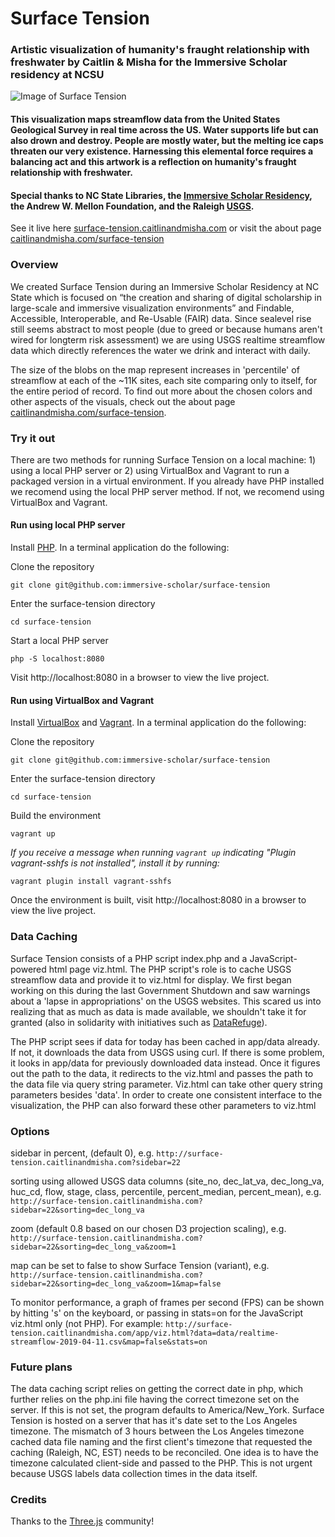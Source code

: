 # Surface Tension
### Artistic visualization of humanity's fraught relationship with freshwater by Caitlin &amp; Misha for the Immersive Scholar residency at NCSU

![Image of Surface Tension](https://caitlinandmisha.com/wp-content/uploads/2019/04/Surface-Tension-screenshot.jpg)

#### This visualization maps streamflow data from the United States Geological Survey in real time across the US. Water supports life but can also drown and destroy. People are mostly water, but the melting ice caps threaten our very existence. Harnessing this elemental force requires a balancing act and this artwork is a reflection on humanity's fraught relationship with freshwater.

#### Special thanks to NC State Libraries, the [Immersive Scholar Residency](https://immersivescholar.org), the Andrew W. Mellon Foundation, and the Raleigh [USGS](https://www.usgs.gov/).

See it live here [surface-tension.caitlinandmisha.com](http://surface-tension.caitlinandmisha.com) or visit the about page [caitlinandmisha.com/surface-tension](http://caitlinandmisha.com/surface-tension)

### Overview

We created Surface Tension during an Immersive Scholar Residency at NC State which is focused on “the creation and sharing of digital scholarship in large-scale and immersive visualization environments” and Findable, Accessible, Interoperable, and Re-Usable (FAIR) data. Since sealevel rise still seems abstract to most people (due to greed or because humans aren't wired for longterm risk assessment) we are using USGS realtime streamflow data which directly references the water we drink and interact with daily.

The size of the blobs on the map represent increases in 'percentile' of streamflow at each of the ~11K sites, each site comparing only to itself, for the entire period of record. To find out more about the chosen colors and other aspects of the visuals, check out the about page [caitlinandmisha.com/surface-tension](http://caitlinandmisha.com/surface-tension).

### Try it out

There are two methods for running Surface Tension on a local machine: 1) using a local PHP server or 2) using VirtualBox and Vagrant to run a packaged version in a virtual environment. If you already have PHP installed we recomend using the local PHP server method. If not, we recomend using VirtualBox and Vagrant.

#### Run using local PHP server

Install [PHP](https://www.php.net/downloads.php). In a terminal application do the following:

Clone the repository
```
git clone git@github.com:immersive-scholar/surface-tension
```

Enter the surface-tension directory
```
cd surface-tension
```

Start a local PHP server
```
php -S localhost:8080
```

Visit http://localhost:8080 in a browser to view the live project.

#### Run using VirtualBox and Vagrant

Install [VirtualBox](https://www.virtualbox.org/) and [Vagrant](https://www.vagrantup.com). In a terminal application do the following:

Clone the repository
```
git clone git@github.com:immersive-scholar/surface-tension
```

Enter the surface-tension directory
```
cd surface-tension
```

Build the environment
```
vagrant up
```

_If you receive a message when running `vagrant up` indicating "Plugin vagrant-sshfs is not installed", install it by running:_
```
vagrant plugin install vagrant-sshfs
```

Once the environment is built, visit http://localhost:8080 in a browser to view the live project.

### Data Caching

Surface Tension consists of a PHP script index.php and a JavaScript-powered html page viz.html. The PHP script's role is to cache USGS streamflow data and provide it to viz.html for display. We first began working on this during the last Government Shutdown and saw warnings about a 'lapse in appropriations' on the USGS websites. This scared us into realizing that as much as data is made available, we shouldn't take it for granted (also in solidarity with initiatives such as [DataRefuge](https://www.datarefuge.org)).

The PHP script sees if data for today has been cached in app/data already. If not, it downloads the data from USGS using curl. If there is some problem, it looks in app/data for previously downloaded data instead. Once it figures out the path to the data, it redirects to the viz.html and passes the path to the data file via query string parameter. Viz.html can take other query string parameters besides 'data'. In order to create one consistent interface to the visualization, the PHP can also forward these other parameters to viz.html

### Options

sidebar in percent, (default 0), e.g.
`
http://surface-tension.caitlinandmisha.com?sidebar=22
`

sorting using allowed USGS data columns (site_no, dec_lat_va, dec_long_va, huc_cd, flow, stage, class, percentile, percent_median, percent_mean), e.g.
`
http://surface-tension.caitlinandmisha.com?sidebar=22&sorting=dec_long_va
`

zoom (default 0.8 based on our chosen D3 projection scaling), e.g.
`http://surface-tension.caitlinandmisha.com?sidebar=22&sorting=dec_long_va&zoom=1
`

map can be set to false to show Surface Tension (variant), e.g.
`
http://surface-tension.caitlinandmisha.com?sidebar=22&sorting=dec_long_va&zoom=1&map=false
`

To monitor performance, a graph of frames per second (FPS) can be shown by hitting 's' on the keyboard, or passing in stats=on for the JavaScript viz.html only (not PHP). For example:
`
http://surface-tension.caitlinandmisha.com/app/viz.html?data=data/realtime-streamflow-2019-04-11.csv&map=false&stats=on
`

### Future plans

The data caching script relies on getting the correct date in php, which further relies on the php.ini file having the correct timezone set on the server. If this is not set, the program defaults to America/New_York. Surface Tension is hosted on a server that has it's date set to the Los Angeles timezone. The mismatch of 3 hours between the Los Angeles timezone cached data file naming and the first client's timezone that requested the caching (Raleigh, NC, EST) needs to be reconciled. One idea is to have the timezone calculated client-side and passed to the PHP. This is not urgent because USGS labels data collection times in the data itself.

### Credits

Thanks to the [Three.js](https://threejs.org/) community!
